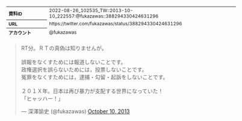 <table style="font-size: 9pt; width: 610px; margin-bottom: 20px; height: 80px;">
<tbody>
    <tr>
        <th align=left>資料ID</th>
        <td align=left>2022-08-26_102535_TW::2013-10-10_222557:@fukazawas::388294330424631296</td>
    </tr>
    <tr>
        <th align=left>URL</th>
        <td align=left>https://twitter.com/fukazawas/status/388294330424631296</td>
    </tr>
    <tr>
        <th align=left>アカウント</th>
        <td align=left>@fukazawas</td>
    </tr>
    <tr>
        <th align=left>ユーザ名</th>
        <td align=left>深澤諭史</td>
    </tr>
    <tr>
        <th align=left>ツイートの記録日時</th>
        <td align=left>2022-08-26_102535_</td>
    </tr>
</tbody>
</table>
<blockquote class="twitter-tweet" data-width="450"  data-lang="ja"><p lang="ja" dir="ltr">RT分。ＲＴの真偽は知りませんが。<br><br>誤報をなくすためには報道しないことです。<br>政権選択を誤らないためには，投票しないことです。<br>冤罪をなくすためには，逮捕・勾留・起訴をしないことです。<br><br>２０１Ｘ年。日本は再び暴力が支配する世界になっていた！<br>「ヒャッハー！」</p>&mdash; 深澤諭史 (@fukazawas) <a href="https://twitter.com/fukazawas/status/388294330424631296?ref_src=twsrc%5Etfw">October 10, 2013</a></blockquote>
<script async src="https://platform.twitter.com/widgets.js" charset="utf-8"></script>


